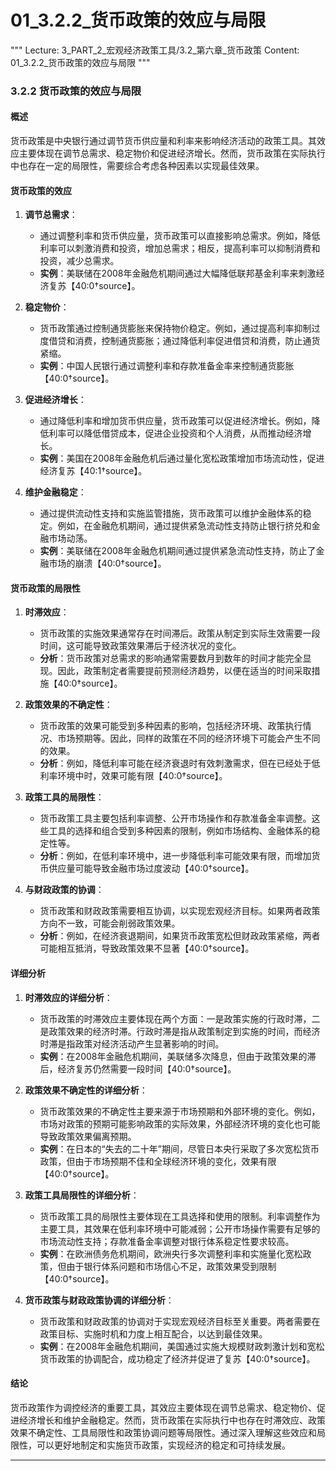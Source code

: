 # 01_3.2.2_货币政策的效应与局限

"""
Lecture: 3_PART_2_宏观经济政策工具/3.2_第六章_货币政策
Content: 01_3.2.2_货币政策的效应与局限
"""

### 3.2.2 货币政策的效应与局限

#### 概述

货币政策是中央银行通过调节货币供应量和利率来影响经济活动的政策工具。其效应主要体现在调节总需求、稳定物价和促进经济增长。然而，货币政策在实际执行中也存在一定的局限性，需要综合考虑各种因素以实现最佳效果。

#### 货币政策的效应

1. **调节总需求**：
   - 通过调整利率和货币供应量，货币政策可以直接影响总需求。例如，降低利率可以刺激消费和投资，增加总需求；相反，提高利率可以抑制消费和投资，减少总需求。
   - **实例**：美联储在2008年金融危机期间通过大幅降低联邦基金利率来刺激经济复苏【40:0†source】。

2. **稳定物价**：
   - 货币政策通过控制通货膨胀来保持物价稳定。例如，通过提高利率抑制过度借贷和消费，控制通货膨胀；通过降低利率促进借贷和消费，防止通货紧缩。
   - **实例**：中国人民银行通过调整利率和存款准备金率来控制通货膨胀【40:0†source】。

3. **促进经济增长**：
   - 通过降低利率和增加货币供应量，货币政策可以促进经济增长。例如，降低利率可以降低借贷成本，促进企业投资和个人消费，从而推动经济增长。
   - **实例**：美国在2008年金融危机后通过量化宽松政策增加市场流动性，促进经济复苏【40:1†source】。

4. **维护金融稳定**：
   - 通过提供流动性支持和实施监管措施，货币政策可以维护金融体系的稳定。例如，在金融危机期间，通过提供紧急流动性支持防止银行挤兑和金融市场动荡。
   - **实例**：美联储在2008年金融危机期间通过提供紧急流动性支持，防止了金融市场的崩溃【40:0†source】。

#### 货币政策的局限性

1. **时滞效应**：
   - 货币政策的实施效果通常存在时间滞后。政策从制定到实际生效需要一段时间，这可能导致政策效果滞后于经济状况的变化。
   - **分析**：货币政策对总需求的影响通常需要数月到数年的时间才能完全显现。因此，政策制定者需要提前预测经济趋势，以便在适当的时间采取措施【40:0†source】。

2. **政策效果的不确定性**：
   - 货币政策的效果可能受到多种因素的影响，包括经济环境、政策执行情况、市场预期等。因此，同样的政策在不同的经济环境下可能会产生不同的效果。
   - **分析**：例如，降低利率可能在经济衰退时有效刺激需求，但在已经处于低利率环境中时，效果可能有限【40:0†source】。

3. **政策工具的局限性**：
   - 货币政策工具主要包括利率调整、公开市场操作和存款准备金率调整。这些工具的选择和组合受到多种因素的限制，例如市场结构、金融体系的稳定性等。
   - **分析**：例如，在低利率环境中，进一步降低利率可能效果有限，而增加货币供应量可能导致金融市场过度波动【40:0†source】。

4. **与财政政策的协调**：
   - 货币政策和财政政策需要相互协调，以实现宏观经济目标。如果两者政策方向不一致，可能会削弱政策效果。
   - **分析**：例如，在经济衰退期间，如果货币政策宽松但财政政策紧缩，两者可能相互抵消，导致政策效果不显著【40:0†source】。

#### 详细分析

1. **时滞效应的详细分析**：
   - 货币政策的时滞效应主要体现在两个方面：一是政策实施的行政时滞，二是政策效果的经济时滞。行政时滞是指从政策制定到实施的时间，而经济时滞是指政策对经济活动产生显著影响的时间。
   - **实例**：在2008年金融危机期间，美联储多次降息，但由于政策效果的滞后，经济复苏仍然需要一段时间【40:0†source】。

2. **政策效果不确定性的详细分析**：
   - 货币政策效果的不确定性主要来源于市场预期和外部环境的变化。例如，市场对政策的预期可能影响政策的实际效果，外部经济环境的变化也可能导致政策效果偏离预期。
   - **实例**：在日本的“失去的二十年”期间，尽管日本央行采取了多次宽松货币政策，但由于市场预期不佳和全球经济环境的变化，效果有限【40:0†source】。

3. **政策工具局限性的详细分析**：
   - 货币政策工具的局限性主要体现在工具选择和使用的限制。利率调整作为主要工具，其效果在低利率环境中可能减弱；公开市场操作需要有足够的市场流动性支持；存款准备金率调整对银行体系稳定性要求较高。
   - **实例**：在欧洲债务危机期间，欧洲央行多次调整利率和实施量化宽松政策，但由于银行体系问题和市场信心不足，政策效果受到限制【40:0†source】。

4. **货币政策与财政政策协调的详细分析**：
   - 货币政策和财政政策的协调对于实现宏观经济目标至关重要。两者需要在政策目标、实施时机和力度上相互配合，以达到最佳效果。
   - **实例**：在2008年金融危机期间，美国通过实施大规模财政刺激计划和宽松货币政策的协调配合，成功稳定了经济并促进了复苏【40:0†source】。

#### 结论

货币政策作为调控经济的重要工具，其效应主要体现在调节总需求、稳定物价、促进经济增长和维护金融稳定。然而，货币政策在实际执行中也存在时滞效应、政策效果不确定性、工具局限性和政策协调问题等局限性。通过深入理解这些效应和局限性，可以更好地制定和实施货币政策，实现经济的稳定和可持续发展。

---
